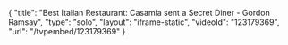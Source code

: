 {
    "title": "Best Italian Restaurant: Casamia sent a Secret Diner - Gordon Ramsay",
    "type": "solo",
    "layout": "iframe-static",
    "videoId": "123179369",
    "url": "\/tvpembed\/123179369"
}